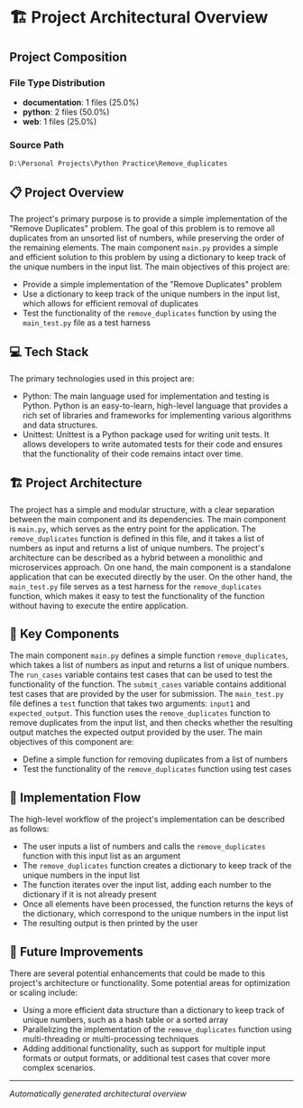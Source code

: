 # 🏗️ Project Architectural Overview

## Project Composition

### File Type Distribution
- **documentation**: 1 files (25.0%)
- **python**: 2 files (50.0%)
- **web**: 1 files (25.0%)

### Source Path
`D:\Personal Projects\Python Practice\Remove_duplicates`

## 📋 Project Overview
The project's primary purpose is to provide a simple implementation of the "Remove Duplicates" problem. The goal of this problem is to remove all duplicates from an unsorted list of numbers, while preserving the order of the remaining elements. The main component `main.py` provides a simple and efficient solution to this problem by using a dictionary to keep track of the unique numbers in the input list.
The main objectives of this project are:
* Provide a simple implementation of the "Remove Duplicates" problem
* Use a dictionary to keep track of the unique numbers in the input list, which allows for efficient removal of duplicates
* Test the functionality of the `remove_duplicates` function by using the `main_test.py` file as a test harness

## 💻 Tech Stack
The primary technologies used in this project are:
* Python: The main language used for implementation and testing is Python. Python is an easy-to-learn, high-level language that provides a rich set of libraries and frameworks for implementing various algorithms and data structures.
* Unittest: Unittest is a Python package used for writing unit tests. It allows developers to write automated tests for their code and ensures that the functionality of their code remains intact over time.

## 🏗️ Project Architecture
The project has a simple and modular structure, with a clear separation between the main component and its dependencies. The main component is `main.py`, which serves as the entry point for the application. The `remove_duplicates` function is defined in this file, and it takes a list of numbers as input and returns a list of unique numbers.
The project's architecture can be described as a hybrid between a monolithic and microservices approach. On one hand, the main component is a standalone application that can be executed directly by the user. On the other hand, the `main_test.py` file serves as a test harness for the `remove_duplicates` function, which makes it easy to test the functionality of the function without having to execute the entire application.

## 🧩 Key Components
The main component `main.py` defines a simple function `remove_duplicates`, which takes a list of numbers as input and returns a list of unique numbers. The `run_cases` variable contains test cases that can be used to test the functionality of the function. The `submit_cases` variable contains additional test cases that are provided by the user for submission.
The `main_test.py` file defines a `test` function that takes two arguments: `input1` and `expected_output`. This function uses the `remove_duplicates` function to remove duplicates from the input list, and then checks whether the resulting output matches the expected output provided by the user.
The main objectives of this component are:
* Define a simple function for removing duplicates from a list of numbers
* Test the functionality of the `remove_duplicates` function using test cases

## 🔀 Implementation Flow
The high-level workflow of the project's implementation can be described as follows:
* The user inputs a list of numbers and calls the `remove_duplicates` function with this input list as an argument
* The `remove_duplicates` function creates a dictionary to keep track of the unique numbers in the input list
* The function iterates over the input list, adding each number to the dictionary if it is not already present
* Once all elements have been processed, the function returns the keys of the dictionary, which correspond to the unique numbers in the input list
* The resulting output is then printed by the user

## 🚀 Future Improvements
There are several potential enhancements that could be made to this project's architecture or functionality. Some potential areas for optimization or scaling include:
* Using a more efficient data structure than a dictionary to keep track of unique numbers, such as a hash table or a sorted array
* Parallelizing the implementation of the `remove_duplicates` function using multi-threading or multi-processing techniques
* Adding additional functionality, such as support for multiple input formats or output formats, or additional test cases that cover more complex scenarios.

---

*Automatically generated architectural overview*
